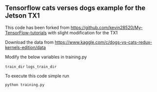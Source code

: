 ## Tensorflow cats verses dogs example for the Jetson TX1

This code has been forked from https://github.com/kevin28520/My-TensorFlow-tutorials with slight modification for the TX1

Download the data from https://www.kaggle.com/c/dogs-vs-cats-redux-kernels-edition/data

Modify the below variables in training.py 

```train_dir```
```logs_train_dir```

To execute this code simple run

```python training.py```
